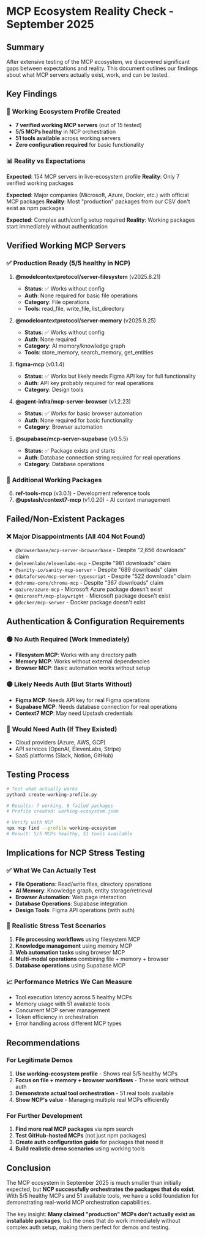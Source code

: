 # MCP Ecosystem Reality Check - September 2025

## Summary

After extensive testing of the MCP ecosystem, we discovered significant gaps between expectations and reality. This document outlines our findings about what MCP servers actually exist, work, and can be tested.

## Key Findings

### 🎯 **Working Ecosystem Profile Created**
- **7 verified working MCP servers** (out of 15 tested)
- **5/5 MCPs healthy** in NCP orchestration
- **51 tools available** across working servers
- **Zero configuration required** for basic functionality

### 📊 **Reality vs Expectations**

**Expected**: 154 MCP servers in live-ecosystem profile
**Reality**: Only 7 verified working packages

**Expected**: Major companies (Microsoft, Azure, Docker, etc.) with official MCP packages
**Reality**: Most "production" packages from our CSV don't exist as npm packages

**Expected**: Complex auth/config setup required
**Reality**: Working packages start immediately without authentication

## Verified Working MCP Servers

### ✅ **Production Ready (5/5 healthy in NCP)**

1. **@modelcontextprotocol/server-filesystem** (v2025.8.21)
   - **Status**: ✅ Works without config
   - **Auth**: None required for basic file operations
   - **Category**: File operations
   - **Tools**: read_file, write_file, list_directory

2. **@modelcontextprotocol/server-memory** (v2025.9.25)
   - **Status**: ✅ Works without config
   - **Auth**: None required
   - **Category**: AI memory/knowledge graph
   - **Tools**: store_memory, search_memory, get_entities

3. **figma-mcp** (v0.1.4)
   - **Status**: ✅ Works but likely needs Figma API key for full functionality
   - **Auth**: API key probably required for real operations
   - **Category**: Design tools

4. **@agent-infra/mcp-server-browser** (v1.2.23)
   - **Status**: ✅ Works for basic browser automation
   - **Auth**: None required for basic functionality
   - **Category**: Browser automation

5. **@supabase/mcp-server-supabase** (v0.5.5)
   - **Status**: ✅ Package exists and starts
   - **Auth**: Database connection string required for real operations
   - **Category**: Database operations

### 📝 **Additional Working Packages**

6. **ref-tools-mcp** (v3.0.1) - Development reference tools
7. **@upstash/context7-mcp** (v1.0.20) - AI context management

## Failed/Non-Existent Packages

### ❌ **Major Disappointments (All 404 Not Found)**

- `@browserbase/mcp-server-browserbase` - Despite "2,656 downloads" claim
- `@elevenlabs/elevenlabs-mcp` - Despite "981 downloads" claim
- `@sanity-io/sanity-mcp-server` - Despite "689 downloads" claim
- `@dataforseo/mcp-server-typescript` - Despite "522 downloads" claim
- `@chroma-core/chroma-mcp` - Despite "367 downloads" claim
- `@azure/azure-mcp` - Microsoft Azure package doesn't exist
- `@microsoft/mcp-playwright` - Microsoft package doesn't exist
- `@docker/mcp-server` - Docker package doesn't exist

## Authentication & Configuration Requirements

### 🟢 **No Auth Required (Work Immediately)**
- **Filesystem MCP**: Works with any directory path
- **Memory MCP**: Works without external dependencies
- **Browser MCP**: Basic automation works without setup

### 🟡 **Likely Needs Auth (But Starts Without)**
- **Figma MCP**: Needs API key for real Figma operations
- **Supabase MCP**: Needs database connection for real operations
- **Context7 MCP**: May need Upstash credentials

### 🔴 **Would Need Auth (If They Existed)**
- Cloud providers (Azure, AWS, GCP)
- API services (OpenAI, ElevenLabs, Stripe)
- SaaS platforms (Slack, Notion, GitHub)

## Testing Process

```bash
# Test what actually works
python3 create-working-profile.py

# Results: 7 working, 8 failed packages
# Profile created: working-ecosystem.json

# Verify with NCP
npx ncp find --profile working-ecosystem
# Result: 5/5 MCPs healthy, 51 tools available
```

## Implications for NCP Stress Testing

### ✅ **What We Can Actually Test**
- **File Operations**: Read/write files, directory operations
- **AI Memory**: Knowledge graph, entity storage/retrieval
- **Browser Automation**: Web page interaction
- **Database Operations**: Supabase integration
- **Design Tools**: Figma API operations (with auth)

### 🎯 **Realistic Stress Test Scenarios**
1. **File processing workflows** using filesystem MCP
2. **Knowledge management** using memory MCP
3. **Web automation tasks** using browser MCP
4. **Multi-modal operations** combining file + memory + browser
5. **Database operations** using Supabase MCP

### 📈 **Performance Metrics We Can Measure**
- Tool execution latency across 5 healthy MCPs
- Memory usage with 51 available tools
- Concurrent MCP server management
- Token efficiency in orchestration
- Error handling across different MCP types

## Recommendations

### For Legitimate Demos
1. **Use working-ecosystem profile** - Shows real 5/5 healthy MCPs
2. **Focus on file + memory + browser workflows** - These work without auth
3. **Demonstrate actual tool orchestration** - 51 real tools available
4. **Show NCP's value** - Managing multiple real MCPs efficiently

### For Further Development
1. **Find more real MCP packages** via npm search
2. **Test GitHub-hosted MCPs** (not just npm packages)
3. **Create auth configuration guide** for packages that need it
4. **Build realistic demo scenarios** using working tools

## Conclusion

The MCP ecosystem in September 2025 is much smaller than initially expected, but **NCP successfully orchestrates the packages that do exist**. With 5/5 healthy MCPs and 51 available tools, we have a solid foundation for demonstrating real-world MCP orchestration capabilities.

The key insight: **Many claimed "production" MCPs don't actually exist as installable packages**, but the ones that do work immediately without complex auth setup, making them perfect for demos and testing.